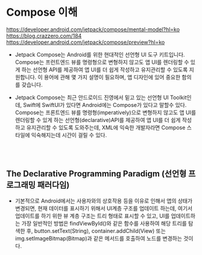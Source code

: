 # Compose 이해   

https://developer.android.com/jetpack/compose/mental-model?hl=ko   
https://blog.crazzero.com/184   
https://developer.android.com/jetpack/compose/preview?hl=ko

* Jetpack Compose는 Android를 위한 현대적인 선언형 UI 도구 키트입니다. Compose는 프런트엔드 뷰를 명령형으로 변형하지 않고도 앱 UI를 렌더링할 수 있게 하는 선언형 API를 제공하여 앱 UI를 더 쉽게 작성하고 유지관리할 수 있도록 지원합니다. 이 용어에 관해 몇 가지 설명이 필요하며, 앱 디자인에 있어 중요한 함의를 갖습니다.

* Jetpack Compose는 최근 안드로이드 진영에서 밑고 있는 선언형 UI Toolkit인데, Swift에 SwiftUI가 있다면 Android에는 Compose가 있다고 말할수 있다.   
Compose는 프론트엔드 뷰를 명령형(imperatively)으로 변형하지 않고도 앱 UI를 렌더링할 수 있게 하는 선언형(declarative)API를 제공하여 앱 UI를 더 쉽게 작성하고 유지관리할 수 있도록 도와주는데, XML에 익숙한 개발자라면 Compose 스타일에 익숙해지는데 시간이 걸릴 수 있다.   

<br>
<br>

## The Declarative Programming Paradigm (선언형 프로그래밍 패러다임)   

* 기본적으로 Android에서는 사용자와의 상호작용 등을 이유로 인해서 앱의 상태가 변경되면, 현재 데이터를 표시하기 위해서 UI계층 구조를 업데이트 하는데, 여기서 업데이트를 하기 위한 뷰 계층 구조는 트리 형태로 표시할 수 있고, UI를 업데이트하는 가장 일반적인 방법은 findViewById()와 같은 함수를 사용하여 해당 트리를 탐색한 후, button.setText(String), container.addChild(View) 또는 img.setImageBitmap(Bitmap)과 같은 메서드를 호출하여 노드를 변경하는 것이다. 